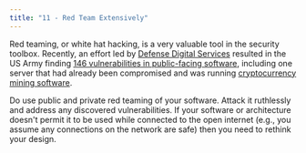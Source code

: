 ```yaml
---
title: "11 - Red Team Extensively"
---
```


Red teaming, or white hat hacking, is a very valuable tool in the security toolbox.  Recently, an effort led by [Defense Digital Services](https://www.defense.gov/Explore/News/Article/Article/684616/dod-invites-vetted-specialists-to-hack-the-pentagon/) resulted in the US Army finding [146 vulnerabilities in public-facing software](https://www.forbes.com/sites/daveywinder/2020/01/16/us-army-hacked-by-52-hackers-in-five-weeksheres-why/#1a3770481669), including one server that had already been compromised and was running [cryptocurrency mining software](https://www.zdnet.com/article/bug-hunter-finds-cryptocurrency-mining-botnet-on-dod-network/).

Do use public and private red teaming of your software.  Attack it ruthlessly and address any discovered vulnerabilities.  If your software or architecture doesn't permit it to be used while connected to the open internet (e.g., you assume any connections on the network are safe) then you need to rethink your design.